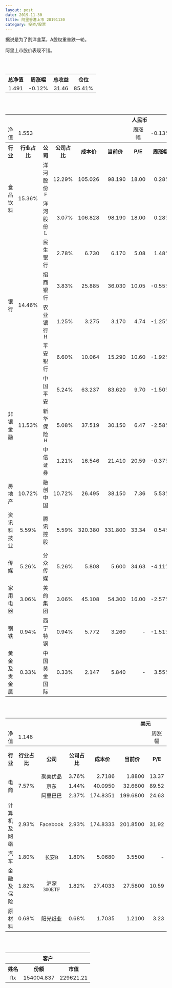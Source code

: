 ```yaml
---
layout: post
date: 2019-11-30
title: 阿里香港上市 20191130
category: 投资/股票
---
```


据说是为了割洋韭菜，A股权重普跌一轮。

阿里上市股价表现不错。

<br/>
<br/>

<table cellspacing="0" border="0">
	<tr>
		<th height="21" align="center"><font face="Noto Sans CJK SC Regular">总净值</font></th>
		<th align="center"><font face="Noto Sans CJK SC Regular">周涨幅</font></th>
		<th align="center"><font face="Noto Sans CJK SC Regular">总收益</font></th>
		<th align="center"><font face="Noto Sans CJK SC Regular">仓位</font></th>
	</tr>
	<tr>
		<td height="17" align="center" sdval="1.491" sdnum="1033;0;0.000">1.491</td>
		<td align="center" sdval="-0.0012" sdnum="1033;0;0.00%">-0.12%</td>
		<td align="center" sdval="31.46" sdnum="1033;0;0.00">31.46</td>
		<td align="center" sdval="0.8541" sdnum="1033;0;0.00%">85.41%</td>
	</tr>
</table>
<br />
<br />
<table>
	<tr>
		<th colspan="12"  height="21" align="center" valign="middle"><font face="Noto Sans CJK SC Regular">人民币</font></th>
		</tr>
	<tr>
		<td height="17" align="center"><font face="Noto Sans CJK SC Regular">净值</font></td>
		<td colspan="5"  align="left" valign="middle" sdval="1.553" sdnum="1033;">1.553</td>
		<td align="center"><font face="Noto Sans CJK SC Regular">周涨幅</font></td>
		<td colspan="5"  align="left" valign="middle" sdval="-0.0013" sdnum="1033;0;0.00%">-0.13%</td>
		</tr>
	<tr>
		<th height="21" align="center" valign="middle"><font face="Noto Sans CJK SC Regular">行业</font></th>
		<th align="center" valign="middle"><font face="Noto Sans CJK SC Regular">行业占比</font></th>
		<th align="center"><font face="Noto Sans CJK SC Regular">公司</font></th>
		<th align="center"><font face="Noto Sans CJK SC Regular">公司占比</font></th>
		<th align="center"><font face="Noto Sans CJK SC Regular">成本价</font></th>
		<th align="center"><font face="Noto Sans CJK SC Regular">当前价</font></th>
		<th align="center">P/E</th>
		<th align="center"><font face="Noto Sans CJK SC Regular">周涨幅</font></th>
		<th align="center"><font face="Noto Sans CJK SC Regular">总涨幅</font></th>
		<th align="left"><font face="Noto Sans CJK SC Regular">下一阶梯</font></th>
		<th align="left"><font face="Noto Sans CJK SC Regular">浮动止损价</font></th>
		<th align="center"><font face="Noto Sans CJK SC Regular">止损价</font></th>
	</tr>
	<tr>
		<td rowspan="2"  height="42" align="center" valign="middle"><font face="Noto Sans CJK SC Regular">食品饮料</font></td>
		<td rowspan="2"  align="center" valign="middle" sdval="0.1536" sdnum="1033;0;0.00%">15.36%</td>
		<td align="center"><font face="Noto Sans CJK SC Regular">洋河股份F</font></td>
		<td align="right" sdval="0.1229" sdnum="1033;0;0.00%">12.29%</td>
		<td align="right" sdval="105.026" sdnum="1033;0;0.000">105.026</td>
		<td align="right" sdval="98.19" sdnum="1033;0;0.000">98.190</td>
		<td align="right" sdval="18" sdnum="1033;0;0.00">18.00</td>
		<td align="right" sdval="0.0028" sdnum="1033;0;0.00%">0.28%</td>
		<td align="right" bgcolor="#CCFFCC" sdval="-0.0664886447165465" sdnum="1033;0;0.00%"><font color="#006600">-6.65%</font></td>
		<td align="right" sdval="131.2825" sdnum="1033;0;0.000">131.283</td>
		<td align="right" sdval="0" sdnum="1033;0;0.000">0.000</td>
		<td align="right" sdval="0" sdnum="1033;0;0.000">0.000</td>
	</tr>
	<tr>
		<td align="center"><font face="Noto Sans CJK SC Regular">洋河股份L</font></td>
		<td align="right" sdval="0.0307" sdnum="1033;0;0.00%">3.07%</td>
		<td align="right" sdval="106.828" sdnum="1033;0;0.000">106.828</td>
		<td align="right" sdval="98.19" sdnum="1033;0;0.000">98.190</td>
		<td align="right" sdval="18" sdnum="1033;0;0.00">18.00</td>
		<td align="right" sdval="0.0028" sdnum="1033;0;0.00%">0.28%</td>
		<td align="right" bgcolor="#CCFFCC" sdval="-0.0822589508368594" sdnum="1033;0;0.00%"><font color="#006600">-8.23%</font></td>
		<td align="right" sdval="133.535" sdnum="1033;0;0.000">133.535</td>
		<td align="right" sdval="0" sdnum="1033;0;0.000">0.000</td>
		<td align="right" sdval="0" sdnum="1033;0;0.000">0.000</td>
	</tr>
	<tr>
		<td rowspan="4"  height="72" align="center" valign="middle"><font face="Noto Sans CJK SC Regular">银行</font></td>
		<td rowspan="4"  align="center" valign="middle" sdval="0.1446" sdnum="1033;0;0.00%">14.46%</td>
		<td align="center"><font face="Noto Sans CJK SC Regular">民生银行</font></td>
		<td align="right" sdval="0.0278" sdnum="1033;0;0.00%">2.78%</td>
		<td align="right" sdval="6.73" sdnum="1033;0;0.000">6.730</td>
		<td align="right" sdval="6.17" sdnum="1033;0;0.000">6.170</td>
		<td align="right" sdval="5.08" sdnum="1033;0;0.00">5.08</td>
		<td align="right" sdval="0.0148" sdnum="1033;0;0.00%">1.48%</td>
		<td align="right" bgcolor="#CCFFCC" sdval="-0.0846095096582468" sdnum="1033;0;0.00%"><font color="#006600">-8.46%</font></td>
		<td align="right" sdval="8.4125" sdnum="1033;0;0.000">8.413</td>
		<td align="right" sdval="0" sdnum="1033;0;0.000">0.000</td>
		<td align="right" sdval="0" sdnum="1033;0;0.000">0.000</td>
	</tr>
	<tr>
		<td align="center"><font face="Noto Sans CJK SC Regular">招商银行</font></td>
		<td align="right" sdval="0.0383" sdnum="1033;0;0.00%">3.83%</td>
		<td align="right" sdval="25.885" sdnum="1033;0;0.000">25.885</td>
		<td align="right" sdval="36.03" sdnum="1033;0;0.000">36.030</td>
		<td align="right" sdval="10.05" sdnum="1033;0;0.00">10.05</td>
		<td align="right" sdval="-0.0055" sdnum="1033;0;0.00%">-0.55%</td>
		<td align="right" bgcolor="#FFCCCC" sdval="0.390525825767819" sdnum="1033;0;0.00%"><font color="#CC0000">39.05%</font></td>
		<td align="right" bgcolor="#CCFFCC" sdval="40.4453125" sdnum="1033;0;0.000"><font color="#006600">40.445</font></td>
		<td align="right" bgcolor="#FFCCCC" sdval="29.76775" sdnum="1033;0;0.000"><font color="#CC0000">29.768</font></td>
		<td align="right" bgcolor="#FFCCCC" sdval="29.768" sdnum="1033;0;0.000"><font color="#CC0000">29.768</font></td>
	</tr>
	<tr>
		<td align="center"><font face="Noto Sans CJK SC Regular">农业银行H</font></td>
		<td align="right" sdval="0.0125" sdnum="1033;0;0.00%">1.25%</td>
		<td align="right" sdval="3.275" sdnum="1033;0;0.000">3.275</td>
		<td align="right" sdval="3.17" sdnum="1033;0;0.000">3.170</td>
		<td align="right" sdval="4.74" sdnum="1033;0;0.00">4.74</td>
		<td align="right" sdval="-0.0125" sdnum="1033;0;0.00%">-1.25%</td>
		<td align="right" bgcolor="#CCFFCC" sdval="-0.0334610687022902" sdnum="1033;0;0.00%"><font color="#006600">-3.35%</font></td>
		<td align="right" sdval="4.09375" sdnum="1033;0;0.000">4.094</td>
		<td align="right" sdval="0" sdnum="1033;0;0.000">0.000</td>
		<td align="right" sdval="0" sdnum="1033;0;0.000">0.000</td>
	</tr>
	<tr>
		<td align="center"><font face="Noto Sans CJK SC Regular">平安银行</font></td>
		<td align="right" sdval="0.066" sdnum="1033;0;0.00%">6.60%</td>
		<td align="right" sdval="10.064" sdnum="1033;0;0.000">10.064</td>
		<td align="right" sdval="15.29" sdnum="1033;0;0.000">15.290</td>
		<td align="right" sdval="10.6" sdnum="1033;0;0.00">10.60</td>
		<td align="right" sdval="-0.0192" sdnum="1033;0;0.00%">-1.92%</td>
		<td align="right" bgcolor="#FFCCCC" sdval="0.517876629570747" sdnum="1033;0;0.00%"><font color="#CC0000">51.79%</font></td>
		<td align="right" bgcolor="#CCFFCC" sdval="15.725" sdnum="1033;0;0.000"><font color="#006600">15.725</font></td>
		<td align="right" bgcolor="#FFCCCC" sdval="11.5736" sdnum="1033;0;0.000"><font color="#CC0000">11.574</font></td>
		<td align="right" bgcolor="#FFCCCC" sdval="14.467" sdnum="1033;0;0.000"><font color="#CC0000">14.467</font></td>
	</tr>
	<tr>
		<td rowspan="3"  height="52" align="center" valign="middle"><font face="Noto Sans CJK SC Regular">非银金融</font></td>
		<td rowspan="3"  align="center" valign="middle" sdval="0.1153" sdnum="1033;0;0.00%">11.53%</td>
		<td align="center"><font face="Noto Sans CJK SC Regular">中国平安</font></td>
		<td align="right" sdval="0.0524" sdnum="1033;0;0.00%">5.24%</td>
		<td align="right" sdval="63.237" sdnum="1033;0;0.000">63.237</td>
		<td align="right" sdval="83.62" sdnum="1033;0;0.000">83.620</td>
		<td align="right" sdval="9.7" sdnum="1033;0;0.00">9.70</td>
		<td align="right" sdval="-0.015" sdnum="1033;0;0.00%">-1.50%</td>
		<td align="right" bgcolor="#FFCCCC" sdval="0.320927118617265" sdnum="1033;0;0.00%"><font color="#CC0000">32.09%</font></td>
		<td align="right" bgcolor="#CCFFCC" sdval="98.8078125" sdnum="1033;0;0.000"><font color="#006600">98.808</font></td>
		<td align="right" bgcolor="#FFCCCC" sdval="72.72255" sdnum="1033;0;0.000"><font color="#CC0000">72.723</font></td>
		<td align="right" bgcolor="#FFCCCC" sdval="72.723" sdnum="1033;0;0.000"><font color="#CC0000">72.723</font></td>
	</tr>
	<tr>
		<td align="center"><font face="Noto Sans CJK SC Regular">新华保险H</font></td>
		<td align="right" sdval="0.0508" sdnum="1033;0;0.00%">5.08%</td>
		<td align="right" sdval="37.519" sdnum="1033;0;0.000">37.519</td>
		<td align="right" sdval="30.15" sdnum="1033;0;0.000">30.150</td>
		<td align="right" sdval="6.47" sdnum="1033;0;0.00">6.47</td>
		<td align="right" sdval="-0.0258" sdnum="1033;0;0.00%">-2.58%</td>
		<td align="right" bgcolor="#CCFFCC" sdval="-0.197807153708788" sdnum="1033;0;0.00%"><font color="#006600">-19.78%</font></td>
		<td align="right" sdval="46.89875" sdnum="1033;0;0.000">46.899</td>
		<td align="right" sdval="0" sdnum="1033;0;0.000">0.000</td>
		<td align="right" sdval="0" sdnum="1033;0;0.000">0.000</td>
	</tr>
	<tr>
		<td align="center"><font face="Noto Sans CJK SC Regular">中信证券</font></td>
		<td align="right" sdval="0.0121" sdnum="1033;0;0.00%">1.21%</td>
		<td align="right" sdval="16.546" sdnum="1033;0;0.000">16.546</td>
		<td align="right" sdval="21.41" sdnum="1033;0;0.000">21.410</td>
		<td align="right" sdval="20.59" sdnum="1033;0;0.00">20.59</td>
		<td align="right" sdval="-0.0037" sdnum="1033;0;0.00%">-0.37%</td>
		<td align="right" bgcolor="#FFCCCC" sdval="0.292568330714372" sdnum="1033;0;0.00%"><font color="#CC0000">29.26%</font></td>
		<td align="right" bgcolor="#CCFFCC" sdval="25.853125" sdnum="1033;0;0.000"><font color="#006600">25.853</font></td>
		<td align="right" bgcolor="#FFCCCC" sdval="19.0279" sdnum="1033;0;0.000"><font color="#CC0000">19.028</font></td>
		<td align="right" bgcolor="#FFCCCC" sdval="19.028" sdnum="1033;0;0.000"><font color="#CC0000">19.028</font></td>
	</tr>
	<tr>
		<td height="17" align="center" valign="middle"><font face="Noto Sans CJK SC Regular">房地产</font></td>
		<td align="center" valign="middle" sdval="0.1072" sdnum="1033;0;0.00%">10.72%</td>
		<td align="center"><font face="Noto Sans CJK SC Regular">融创中国</font></td>
		<td align="right" sdval="0.1072" sdnum="1033;0;0.00%">10.72%</td>
		<td align="right" sdval="26.495" sdnum="1033;0;0.000">26.495</td>
		<td align="right" sdval="38.15" sdnum="1033;0;0.000">38.150</td>
		<td align="right" sdval="7.36" sdnum="1033;0;0.00">7.36</td>
		<td align="right" sdval="0.0553" sdnum="1033;0;0.00%">5.53%</td>
		<td align="right" bgcolor="#FFCCCC" sdval="0.438494319682959" sdnum="1033;0;0.00%"><font color="#CC0000">43.85%</font></td>
		<td align="right" bgcolor="#CCFFCC" sdval="41.3984375" sdnum="1033;0;0.000"><font color="#006600">41.398</font></td>
		<td align="right" bgcolor="#FFCCCC" sdval="30.46925" sdnum="1033;0;0.000"><font color="#CC0000">30.469</font></td>
		<td align="right" bgcolor="#FFCCCC" sdval="30.469" sdnum="1033;0;0.000"><font color="#CC0000">30.469</font></td>
	</tr>
	<tr>
		<td height="17" align="center" valign="middle"><font face="Noto Sans CJK SC Regular">资讯科技业</font></td>
		<td align="center" valign="middle" sdval="0.0559" sdnum="1033;0;0.00%">5.59%</td>
		<td align="center"><font face="Noto Sans CJK SC Regular">腾讯控股</font></td>
		<td align="right" sdval="0.0559" sdnum="1033;0;0.00%">5.59%</td>
		<td align="right" sdval="320.38" sdnum="1033;0;0.000">320.380</td>
		<td align="right" sdval="331.8" sdnum="1033;0;0.000">331.800</td>
		<td align="right" sdval="33.34" sdnum="1033;0;0.00">33.34</td>
		<td align="right" sdval="0.0054" sdnum="1033;0;0.00%">0.54%</td>
		<td align="right" bgcolor="#FFCCCC" sdval="0.0342451713590111" sdnum="1033;0;0.00%"><font color="#CC0000">3.42%</font></td>
		<td align="right" sdval="400.475" sdnum="1033;0;0.000">400.475</td>
		<td align="right" sdval="0" sdnum="1033;0;0.000">0.000</td>
		<td align="right" sdval="0" sdnum="1033;0;0.000">0.000</td>
	</tr>
	<tr>
		<td height="17" align="center" valign="middle"><font face="Noto Sans CJK SC Regular">传媒</font></td>
		<td align="center" valign="middle" sdval="0.0526" sdnum="1033;0;0.00%">5.26%</td>
		<td align="center"><font face="Noto Sans CJK SC Regular">分众传媒</font></td>
		<td align="right" sdval="0.0526" sdnum="1033;0;0.00%">5.26%</td>
		<td align="right" sdval="5.808" sdnum="1033;0;0.000">5.808</td>
		<td align="right" sdval="5.6" sdnum="1033;0;0.000">5.600</td>
		<td align="right" sdval="34.63" sdnum="1033;0;0.00">34.63</td>
		<td align="right" sdval="-0.0411" sdnum="1033;0;0.00%">-4.11%</td>
		<td align="right" bgcolor="#CCFFCC" sdval="-0.0372126721763086" sdnum="1033;0;0.00%"><font color="#006600">-3.72%</font></td>
		<td align="right" sdval="7.26" sdnum="1033;0;0.000">7.260</td>
		<td align="right" sdval="0" sdnum="1033;0;0.000">0.000</td>
		<td align="right" sdval="0" sdnum="1033;0;0.000">0.000</td>
	</tr>
	<tr>
		<td height="17" align="center" valign="middle"><font face="Noto Sans CJK SC Regular">家用电器</font></td>
		<td align="center" valign="middle" sdval="0.0306" sdnum="1033;0;0.00%">3.06%</td>
		<td align="center"><font face="Noto Sans CJK SC Regular">美的集团</font></td>
		<td align="right" sdval="0.0306" sdnum="1033;0;0.00%">3.06%</td>
		<td align="right" sdval="45.108" sdnum="1033;0;0.000">45.108</td>
		<td align="right" sdval="54.3" sdnum="1033;0;0.000">54.300</td>
		<td align="right" sdval="16" sdnum="1033;0;0.00">16.00</td>
		<td align="right" sdval="-0.0257" sdnum="1033;0;0.00%">-2.57%</td>
		<td align="right" bgcolor="#FFCCCC" sdval="0.202377600425645" sdnum="1033;0;0.00%"><font color="#CC0000">20.24%</font></td>
		<td align="right" sdval="56.385" sdnum="1033;0;0.000">56.385</td>
		<td align="right" sdval="0" sdnum="1033;0;0.000">0.000</td>
		<td align="right" bgcolor="#FFCCCC" sdval="51.874" sdnum="1033;0;0.000"><font color="#CC0000">51.874</font></td>
	</tr>
	<tr>
		<td height="17" align="center"><font face="Noto Sans CJK SC Regular">钢铁</font></td>
		<td align="center" valign="middle" sdval="0.0094" sdnum="1033;0;0.00%">0.94%</td>
		<td align="center"><font face="Noto Sans CJK SC Regular">西宁特钢</font></td>
		<td align="right" sdval="0.0094" sdnum="1033;0;0.00%">0.94%</td>
		<td align="right" sdval="5.772" sdnum="1033;0;0.000">5.772</td>
		<td align="right" sdval="3.26" sdnum="1033;0;0.000">3.260</td>
		<td align="right" sdnum="1033;0;0.00">-</td>
		<td align="right" sdval="-0.0151" sdnum="1033;0;0.00%">-1.51%</td>
		<td align="right" bgcolor="#CCFFCC" sdval="-0.436604435204435" sdnum="1033;0;0.00%"><font color="#006600">-43.66%</font></td>
		<td align="right" sdval="7.215" sdnum="1033;0;0.000">7.215</td>
		<td align="right" sdval="0" sdnum="1033;0;0.000">0.000</td>
		<td align="right" sdval="0" sdnum="1033;0;0.000">0.000</td>
	</tr>
	<tr>
		<td height="17" align="center"><font face="Noto Sans CJK SC Regular">黄金及贵金属</font></td>
		<td align="center" valign="middle" sdval="0.0033" sdnum="1033;0;0.00%">0.33%</td>
		<td align="center"><font face="Noto Sans CJK SC Regular">中国黄金国际</font></td>
		<td align="right" sdval="0.0033" sdnum="1033;0;0.00%">0.33%</td>
		<td align="right" sdval="2.147" sdnum="1033;0;0.000">2.147</td>
		<td align="right" sdval="5.84" sdnum="1033;0;0.000">5.840</td>
		<td align="right" sdnum="1033;0;0.00">-</td>
		<td align="right" sdval="0.0355" sdnum="1033;0;0.00%">3.55%</td>
		<td align="right" bgcolor="#FFCCCC" sdval="1.71867452258966" sdnum="1033;0;0.00%"><font color="#CC0000">171.87%</font></td>
		<td align="right" bgcolor="#CCFFCC" sdval="6.5521240234375" sdnum="1033;0;0.000"><font color="#006600">6.552</font></td>
		<td align="right" bgcolor="#FFCCCC" sdval="4.82236328125" sdnum="1033;0;0.000"><font color="#CC0000">4.822</font></td>
		<td align="right" sdval="0" sdnum="1033;0;0.000">0.000</td>
	</tr>
</table>
<br />
<br />
<table>
	<tr>
		<th colspan="12"  height="21" align="center" valign="middle"><font face="Noto Sans CJK SC Regular">美元</font></th>
		</tr>
	<tr>
		<td height="17" align="center"><font face="Noto Sans CJK SC Regular">净值</font></td>
		<td colspan="5"  align="left" valign="middle" sdval="1.148" sdnum="1033;">1.148</td>
		<td align="center"><font face="Noto Sans CJK SC Regular">周涨幅</font></td>
		<td colspan="5"  align="left" valign="middle" sdval="0.0018" sdnum="1033;0;0.00%">0.18%</td>
		</tr>
	<tr>
		<th height="22" align="center" valign="middle"><font face="Noto Sans CJK SC Regular">行业</font></th>
		<th align="center" valign="middle"><font face="Noto Sans CJK SC Regular">行业占比</font></th>
		<th align="center"><font face="Noto Sans CJK SC Regular">公司</font></th>
		<th align="center"><font face="Noto Sans CJK SC Regular">公司占比</font></th>
		<th align="center"><font face="Noto Sans CJK SC Regular">成本价</font></th>
		<th align="center"><font face="Noto Sans CJK SC Regular">当前价</font></th>
		<th align="center">P/E</th>
		<th align="center"><font face="Noto Sans CJK SC Regular">周涨幅</font></th>
		<th align="center"><font face="Noto Sans CJK SC Regular">总涨幅</font></th>
		<th align="left"><font face="Noto Sans CJK SC Regular">下一阶梯</font></th>
		<th align="left"><font face="Noto Sans CJK SC Regular">浮动止损价</font></th>
		<th align="center"><font face="Noto Sans CJK SC Regular">止损价</font></th>
	</tr>
	<tr>
		<td rowspan="3"  height="51" align="center" valign="middle"><font face="Noto Sans CJK SC Regular">电商</font></td>
		<td rowspan="3"  align="center" valign="middle" sdval="0.0757" sdnum="1033;0;0.00%">7.57%</td>
		<td align="center" sdnum="1033;0;0.00%"><font face="Noto Sans CJK SC Regular">聚美优品</font></td>
		<td align="right" sdval="0.0376" sdnum="1033;0;0.00%">3.76%</td>
		<td align="right" sdval="2.7186" sdnum="1033;0;0.0000">2.7186</td>
		<td align="right" sdval="1.88" sdnum="1033;0;0.0000">1.8800</td>
		<td align="right" sdval="13.37" sdnum="1033;0;0.00">13.37</td>
		<td align="right" sdval="-0.0457" sdnum="1033;0;0.00%">-4.57%</td>
		<td align="right" bgcolor="#CCFFCC" sdval="-0.30986759361436" sdnum="1033;0;0.00%"><font color="#006600">-30.99%</font></td>
		<td align="right" sdval="3.39825" sdnum="1033;0;0.000">3.398</td>
		<td align="right" sdval="0" sdnum="1033;0;0.000">0.000</td>
		<td align="right" sdval="0" sdnum="1033;0;0.000">0.000</td>
	</tr>
	<tr>
		<td align="center" sdnum="1033;0;0.00%"><font face="Noto Sans CJK SC Regular">京东</font></td>
		<td align="right" sdval="0.0144" sdnum="1033;0;0.00%">1.44%</td>
		<td align="right" sdval="40.095" sdnum="1033;0;0.0000">40.0950</td>
		<td align="right" sdval="32.66" sdnum="1033;0;0.0000">32.6600</td>
		<td align="right" sdval="89.52" sdnum="1033;0;0.00">89.52</td>
		<td align="right" sdval="0.0219" sdnum="1033;0;0.00%">2.19%</td>
		<td align="right" bgcolor="#CCFFCC" sdval="-0.186834592842" sdnum="1033;0;0.00%"><font color="#006600">-18.68%</font></td>
		<td align="right" sdval="50.11875" sdnum="1033;0;0.000">50.119</td>
		<td align="right" sdval="0" sdnum="1033;0;0.000">0.000</td>
		<td align="right" sdval="0" sdnum="1033;0;0.000">0.000</td>
	</tr>
	<tr>
		<td align="center" sdnum="1033;0;0.00%"><font face="Noto Sans CJK SC Regular">阿里巴巴</font></td>
		<td align="right" sdval="0.0237" sdnum="1033;0;0.00%">2.37%</td>
		<td align="right" sdval="174.8351" sdnum="1033;0;0.0000">174.8351</td>
		<td align="right" sdval="199.68" sdnum="1033;0;0.0000">199.6800</td>
		<td align="right" sdval="24.63" sdnum="1033;0;0.00">24.63</td>
		<td align="right" sdval="0.0708" sdnum="1033;0;0.00%">7.08%</td>
		<td align="right" bgcolor="#FFCCCC" sdval="0.140704760428541" sdnum="1033;0;0.00%"><font color="#CC0000">14.07%</font></td>
		<td align="right" sdval="218.543875" sdnum="1033;0;0.000">218.544</td>
		<td align="right" sdval="0" sdnum="1033;0;0.000">0.000</td>
		<td align="right" sdval="0" sdnum="1033;0;0.000">0.000</td>
	</tr>
	<tr>
		<td height="17" align="center"><font face="Noto Sans CJK SC Regular">计算机及网络</font></td>
		<td align="center" sdval="0.0293" sdnum="1033;0;0.00%">2.93%</td>
		<td align="center" sdnum="1033;0;0.00%">Facebook</td>
		<td align="right" sdval="0.0293" sdnum="1033;0;0.00%">2.93%</td>
		<td align="right" sdval="174.8333" sdnum="1033;0;0.0000">174.8333</td>
		<td align="right" sdval="201.85" sdnum="1033;0;0.0000">201.8500</td>
		<td align="right" sdval="31.92" sdnum="1033;0;0.00">31.92</td>
		<td align="right" sdval="0.0142" sdnum="1033;0;0.00%">1.42%</td>
		<td align="right" bgcolor="#FFCCCC" sdval="0.153128342140771" sdnum="1033;0;0.00%"><font color="#CC0000">15.31%</font></td>
		<td align="right" sdval="218.541625" sdnum="1033;0;0.000">218.542</td>
		<td align="right" sdval="0" sdnum="1033;0;0.000">0.000</td>
		<td align="right" sdval="0" sdnum="1033;0;0.000">0.000</td>
	</tr>
	<tr>
		<td height="22" align="center" valign="middle"><font face="Noto Sans CJK SC Regular">汽车</font></td>
		<td align="center" sdval="0.018" sdnum="1033;0;0.00%">1.80%</td>
		<td align="center" sdnum="1033;0;0.00%"><font face="Noto Sans CJK SC Regular">长安B</font></td>
		<td align="right" sdval="0.018" sdnum="1033;0;0.00%">1.80%</td>
		<td align="right" sdval="5.068" sdnum="1033;0;0.0000">5.0680</td>
		<td align="right" sdval="3.55" sdnum="1033;0;0.0000">3.5500</td>
		<td align="right" sdnum="1033;0;0.00">-</td>
		<td align="right" sdval="-0.022" sdnum="1033;0;0.00%">-2.20%</td>
		<td align="right" bgcolor="#CCFFCC" sdval="-0.300926440410418" sdnum="1033;0;0.00%"><font color="#006600">-30.09%</font></td>
		<td align="right" sdval="6.335" sdnum="1033;0;0.000">6.335</td>
		<td align="right" sdval="0" sdnum="1033;0;0.000">0.000</td>
		<td align="right" sdval="0" sdnum="1033;0;0.000">0.000</td>
	</tr>
	<tr>
		<td height="21" align="center"><font face="Noto Sans CJK SC Regular"> 金融及保险</font></td>
		<td align="center" sdval="0.0182" sdnum="1033;0;0.00%">1.82%</td>
		<td align="center" sdnum="1033;0;0.00%"><font face="Noto Sans CJK SC Regular">沪深300ETF</font></td>
		<td align="right" sdval="0.0182" sdnum="1033;0;0.00%">1.82%</td>
		<td align="right" sdval="27.4033" sdnum="1033;0;0.0000">27.4033</td>
		<td align="right" sdval="27.58" sdnum="1033;0;0.0000">27.5800</td>
		<td align="right" sdval="10.59" sdnum="1033;0;0.00">10.59</td>
		<td align="right" sdval="-0.0036" sdnum="1033;0;0.00%">-0.36%</td>
		<td align="right" bgcolor="#FFCCCC" sdval="0.00504812851006986" sdnum="1033;0;0.00%"><font color="#CC0000">0.50%</font></td>
		<td align="right" sdval="34.254125" sdnum="1033;0;0.000">34.254</td>
		<td align="right" sdval="0" sdnum="1033;0;0.000">0.000</td>
		<td align="right" sdval="0" sdnum="1033;0;0.000">0.000</td>
	</tr>
	<tr>
		<td height="17" align="center"><font face="Noto Sans CJK SC Regular">原材料</font></td>
		<td align="center" sdval="0.0068" sdnum="1033;0;0.00%">0.68%</td>
		<td align="center" sdnum="1033;0;0.00%"><font face="Noto Sans CJK SC Regular">阳光纸业</font></td>
		<td align="right" sdval="0.0068" sdnum="1033;0;0.00%">0.68%</td>
		<td align="right" sdval="1.7035" sdnum="1033;0;0.0000">1.7035</td>
		<td align="right" sdval="1.21" sdnum="1033;0;0.0000">1.2100</td>
		<td align="right" sdval="3.23" sdnum="1033;0;0.00">3.23</td>
		<td align="right" sdval="0.0083" sdnum="1033;0;0.00%">0.83%</td>
		<td align="right" bgcolor="#CCFFCC" sdval="-0.291097681244497" sdnum="1033;0;0.00%"><font color="#006600">-29.11%</font></td>
		<td align="right" sdval="2.129375" sdnum="1033;0;0.000">2.129</td>
		<td align="right" sdval="0" sdnum="1033;0;0.000">0.000</td>
		<td align="right" sdval="0" sdnum="1033;0;0.000">0.000</td>
	</tr>
</table>
<br />
<br />
<table>
	<tr>
		<th colspan="12"  height="21" align="center" valign="middle"><font face="Noto Sans CJK SC Regular">客户</font></th>
		</tr>
	<tr>
		<th height="22" align="center"><font face="Noto Sans CJK SC Regular">姓名</font></th>
		<th align="center"><font face="Noto Sans CJK SC Regular">份额</font></th>
		<th align="center"><font face="Noto Sans CJK SC Regular">市值</font></th>
	</tr>
	<tr>
		<td height="17" align="center">flx</td>
		<td align="center" sdval="154004.837" sdnum="1033;">154004.837</td>
		<td align="center" sdval="229621.211967" sdnum="1033;0;0.00">229621.21</td>
	</tr>
</table>
